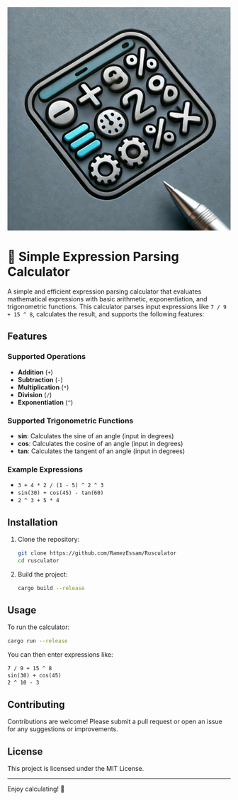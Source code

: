 ![Alt text](assets/ruscalculator-logo.jpg)


# 📐 Simple Expression Parsing Calculator

A simple and efficient expression parsing calculator that evaluates mathematical expressions with basic arithmetic, exponentiation, and trigonometric functions. This calculator parses input expressions like `7 / 9 + 15 ^ 8`, calculates the result, and supports the following features:

## Features

### Supported Operations
- **Addition** (`+`)
- **Subtraction** (`-`)
- **Multiplication** (`*`)
- **Division** (`/`)
- **Exponentiation** (`^`)

### Supported Trigonometric Functions
- **sin**: Calculates the sine of an angle (input in degrees)
- **cos**: Calculates the cosine of an angle (input in degrees)
- **tan**: Calculates the tangent of an angle (input in degrees)

### Example Expressions
- `3 + 4 * 2 / (1 - 5) ^ 2 ^ 3`
- `sin(30) + cos(45) - tan(60)`
- `2 ^ 3 + 5 * 4`

## Installation

1. Clone the repository:

   ```bash
   git clone https://github.com/RamezEssam/Rusculator
   cd rusculator
   ```

2. Build the project:

   ```bash
   cargo build --release
   ```

## Usage

To run the calculator:

```bash
cargo run --release
```

You can then enter expressions like:

```
7 / 9 + 15 ^ 8
sin(30) + cos(45)
2 ^ 10 - 3
```

## Contributing

Contributions are welcome! Please submit a pull request or open an issue for any suggestions or improvements.

## License

This project is licensed under the MIT License.

---

Enjoy calculating! 🧮

